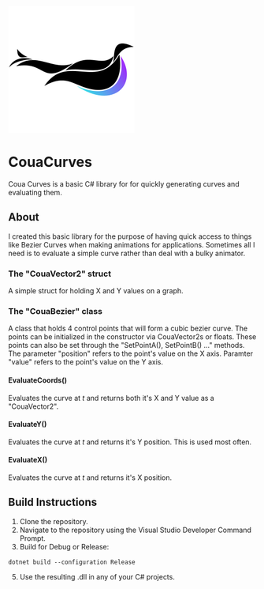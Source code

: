 ![1](/Logos/Coua2.png)

# CouaCurves

Coua Curves is a basic C# library for for quickly generating curves and evaluating them. 

## About

I created this basic library for the purpose of having quick access to things like Bezier Curves when making animations for applications.  Sometimes all I need is to evaluate a simple curve rather than deal with a bulky animator.  

### The "CouaVector2" struct

A simple struct for holding X and Y values on a graph.  

### The "CouaBezier" class

A class that holds 4 control points that will form a cubic bezier curve.  The points can be initialized in the constructor via CouaVector2s or floats.  These points can also be set through the "SetPointA(), SetPointB() ..." methods. The parameter "position" refers to the point's value on the X axis.  Paramter "value" refers to the point's value on the Y axis.

#### EvaluateCoords()

Evaluates the curve at _t_ and returns both it's X and Y value as a "CouaVector2".

#### EvaluateY()

Evaluates the curve at _t_ and returns it's Y position.  This is used most often.

#### EvaluateX()

Evaluates the curve at _t_ and returns it's X position.  

## Build Instructions

1. Clone the repository.
2. Navigate to the repository using the Visual Studio Developer Command Prompt.
3. Build for Debug or Release: 

```
dotnet build --configuration Release
```

5. Use the resulting .dll in any of your C# projects.